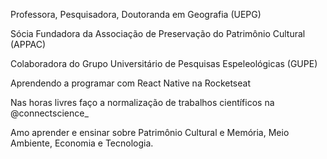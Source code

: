 Professora, Pesquisadora, Doutoranda em Geografia (UEPG)

Sócia Fundadora da Associação de Preservação do Patrimônio Cultural (APPAC)

Colaboradora do Grupo Universitário de Pesquisas Espeleológicas (GUPE)

Aprendendo a programar com React Native na Rocketseat

Nas horas livres faço a normalização de trabalhos científicos na @connectscience_

Amo aprender e ensinar sobre Patrimônio Cultural e Memória, Meio Ambiente, Economia e Tecnologia.
